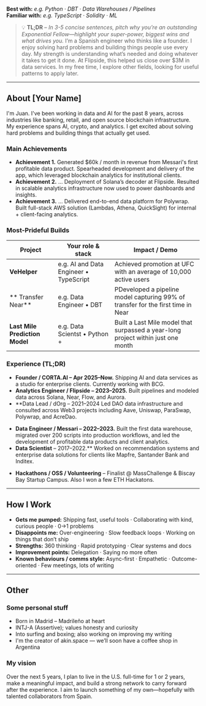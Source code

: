 **Best with:** *e.g. Python · DBT · Data Warehouses / Pipelines*  
**Familiar with:** *e.g. TypeScript · Solidity · ML*

> 💡 **TL;DR** – *In 3-5 concise sentences, pitch why you’re an outstanding Exponential Fellow—highlight your super-power, biggest wins and what drives you.*
I’m a Spanish engineer who thinks like a founder. I enjoy solving hard problems and building things people use every day. My strength is understanding what’s needed and doing whatever it takes to get it done. At Flipside, this helped us close over $3M in data services. In my free time, I explore other fields, looking for useful patterns to apply later.
---

## About [Your Name]

I'm Juan. I've been working in data and AI for the past 8 years, across industries like banking, retail, and open source blockchain infrastructure. My experience spans AI, crypto, and analytics. I get excited about solving hard problems and building things that actually get used.

### Main Achievements

- **Achievement 1.** Generated $60k / month in revenue from Messari's first profitable data product. Spearheaded development and delivery of the app, which leveraged blockchain analytics for institutional clients.
- **Achievement 2.** … Deployment of Solana’s decoder at Flipside. Resulted in scalable analytics infrastructure now used to power dashboards and insights.
- **Achievement 3.** … Delivered end-to-end data platform for Polywrap. Built full-stack AWS solution (Lambdas, Athena, QuickSight) for internal + client-facing analytics.

### Most-Prideful Builds

| Project | Your role & stack | Impact / Demo |
|---------|-------------------|---------------|
| **VeHelper** | e.g. AI and Data Engineer • TypeScript |  Achieved promotion at UFC with an average of 10,000 active users| *We will realease it in 3 weeks*
| ** Transfer Near** | e.g. Data Engineer • DBT | PDeveloped a pipeline model capturing 99% of transfer for the first time in Near  | [Link](https://github.com/FlipsideCrypto/near-models/tree/main/models/silver/transfers)
| **Last Mile Prediction Model** | e.g. Data Scientst • Python +  | Built a Last Mile model that surpassed a year-long project within just one month|


### Experience (TL;DR)

- **Founder / CORTA.AI – Apr 2025–Now.** Shipping AI and data services as a studio for enterprise clients. Currently working with BCG.
- **Analytics Engineer / Flipside – 2023–2025.** Built pipelines and modeled data across Solana, Near, Flow, and Aurora.
- **Data Lead / dOrg – 2021–2024 Led DAO data infrastructure and consulted across Web3 projects including Aave, Uniswap, ParaSwap, Polywrap, and AcreDao.
* **Data Engineer / Messari – 2022–2023.**  Built the first data warehouse, migrated over 200 scripts into production workflows, and led the development of profitable data products and client analytics.
* **Data Scientist** – 2017–2022.** Worked on recommendation systems and enterprise data solutions for clients like Mapfre, Santander Bank and Inditex.
- **Hackathons / OSS / Volunteering** – Finalist @ MassChallenge & Biscay Bay Startup Campus. Also I won a few ETH Hackatons.
---

## How I Work

- **Gets me pumped:** Shipping fast, useful tools · Collaborating with kind, curious people · 0→1 problems
- **Disappoints me:**  Over-engineering · Slow feedback loops · Working on things that don’t ship
- **Strengths:** 360 thinking · Rapid prototyping · Clear systems and docs
- **Improvement points:** Delegation · Saying no more often
- **Known behaviours / comms style:** Async-first · Empathetic · Outcome-oriented · Few meetings, lots of writing

---

## Other

### Some personal stuff
- Born in Madrid – Madrileño at heart
- INTJ-A (Assertive); values honesty and curiosity
- Into surfing and boxing; also working on improving my writing
- I'm the creator of akin.space — we’ll soon have a coffee shop in Argentina

### My vision

Over the next 5 years, I plan to live in the U.S. full-time for 1 or 2 years, make a meaningful impact, and build a strong network to carry forward after the experience. I aim to launch something of my own—hopefully with talented collaborators from Spain.
